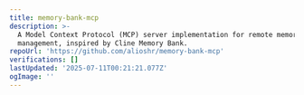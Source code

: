 ```yaml
---
title: memory-bank-mcp
description: >-
  A Model Context Protocol (MCP) server implementation for remote memory bank
  management, inspired by Cline Memory Bank.
repoUrl: 'https://github.com/alioshr/memory-bank-mcp'
verifications: []
lastUpdated: '2025-07-11T00:21:21.077Z'
ogImage: ''
---
```


